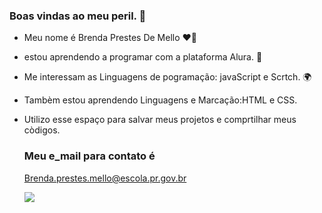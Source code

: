 ### Boas vindas ao meu peril. 👋
- Meu nome é Brenda Prestes De Mello ❤️‍🔥
- estou aprendendo a programar com a plataforma Alura. 🎡
- Me interessam as Linguagens de pogramação: javaScript e Scrtch. 🌍
- Tambèm estou aprendendo Linguagens e Marcação:HTML e CSS.
- Utilizo esse espaço para salvar meus projetos e comprtilhar meus còdigos.

  ### Meu e_mail para contato é
  Brenda.prestes.mello@escola.pr.gov.br

  ![](http:media.tenor.com/cdgu_rxp5vwAAAAd?cat-hiss.gif)

<!--
**breemello/breemello** is a ✨ _special_ ✨ repository because its `README.md` (this file) appears on your GitHub profile.

Here are some ideas to get you started:

- 🔭 I’m currently working on ...
- 🌱 I’m currently learning ...
- 👯 I’m looking to collaborate on ...
- 🤔 I’m looking for help with ...
- 💬 Ask me about ...
- 📫 How to reach me: ...
- 😄 Pronouns: ...
- ⚡ Fun fact: ...
-->
